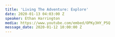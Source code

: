 ```yaml
---
title: 'Living The Adventure: Explore'
date: 2020-01-13 04:03:00 Z
speaker: Ethan Harrington
media: https://www.youtube.com/embed/OPKy3HY_P5Q
message_date: 2020-01-12 10:00:00 Z
---
```



